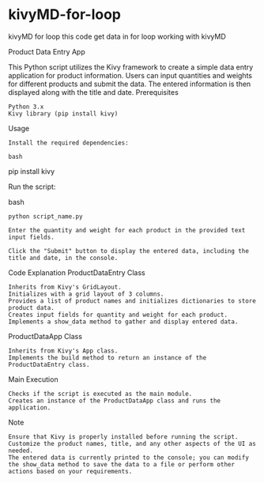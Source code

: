 # kivyMD-for-loop
kivyMD for loop this code get data in for loop working with kivyMD

Product Data Entry App

This Python script utilizes the Kivy framework to create a simple data entry application for product information. Users can input quantities and weights for different products and submit the data. The entered information is then displayed along with the title and date.
Prerequisites

    Python 3.x
    Kivy library (pip install kivy)

Usage

    Install the required dependencies:

    bash

pip install kivy

Run the script:

bash

    python script_name.py

    Enter the quantity and weight for each product in the provided text input fields.

    Click the "Submit" button to display the entered data, including the title and date, in the console.

Code Explanation
ProductDataEntry Class

    Inherits from Kivy's GridLayout.
    Initializes with a grid layout of 3 columns.
    Provides a list of product names and initializes dictionaries to store product data.
    Creates input fields for quantity and weight for each product.
    Implements a show_data method to gather and display entered data.

ProductDataApp Class

    Inherits from Kivy's App class.
    Implements the build method to return an instance of the ProductDataEntry class.

Main Execution

    Checks if the script is executed as the main module.
    Creates an instance of the ProductDataApp class and runs the application.

Note

    Ensure that Kivy is properly installed before running the script.
    Customize the product names, title, and any other aspects of the UI as needed.
    The entered data is currently printed to the console; you can modify the show_data method to save the data to a file or perform other actions based on your requirements.
